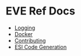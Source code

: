 # EVE Ref Docs

* [Logging](logging.md)
* [Docker](docker.md)
* [Contributing](contributing.md)
* [ESI Code Generation](esi-code-generation.md)
